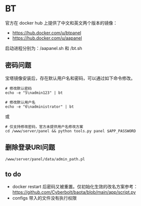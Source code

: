 # BT

官方在 docker hub 上提供了中文和英文两个版本的镜像：

* https://hub.docker.com/u/btpanel
* https://hub.docker.com/u/aapanel

启动进程分别为：/aapanel.sh 和 /bt.sh


## 密码问题

宝塔镜像安装后，存在默认用户名和密码，可以通过如下命令修改。  

```
# 修改默认密码
echo -e "5\nadmin123" | bt

# 修改默认用户名
echo -e "6\nadministrator" | bt
```

或
```
# 仅支持修改密码，官方未提供用户名修改方案
cd /www/server/panel && python tools.py panel $APP_PASSWORD
```

## 删除登录URI问题

```
/www/server/panel/data/admin_path.pl

```

## to do

* docker restart 后密码又被重置。仅初始化生效的改名方案参考：https://github.com/Cyberbolt/baota/blob/main/app/script.py
* configs 带入的文件没有执行权限

